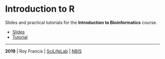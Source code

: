 # Introduction to R

Slides and practical tutorials for the **Introduction to Bioinformatics** course.

- [Slides](lecture.html)
- [Tutorial](lab.html)

<hr>

<b>2019</b> | Roy Francis | [SciLifeLab](https://www.scilifelab.se/) | [NBIS](https://nbis.se/)
